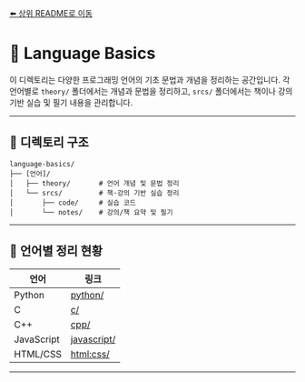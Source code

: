 [⬅️ 상위 README로 이동](../README.md)
# 📘 Language Basics

이 디렉토리는 다양한 프로그래밍 언어의 기초 문법과 개념을 정리하는 공간입니다.
각 언어별로 `theory/` 폴더에서는 개념과 문법을 정리하고, `srcs/` 폴더에서는 책이나 강의 기반 실습 및 필기 내용을 관리합니다.

---

## 📂 디렉토리 구조

```
language-basics/
├── [언어]/
│   ├── theory/       # 언어 개념 및 문법 정리
│   └── srcs/         # 책·강의 기반 실습 정리
│       ├── code/     # 실습 코드
│       └── notes/    # 강의/책 요약 및 필기
```

---

## 🧠 언어별 정리 현황

| 언어         | 링크                           |
| ---------- | ---------------------------- |
| Python     | [python/](./python/)         |
| C          | [c/](./c/)                   |
| C++        | [cpp/](./cpp/)               |
| JavaScript | [javascript/](./javascript/) |
| HTML/CSS   | [html\:css/](./html:css/)    |

---
